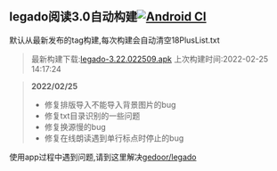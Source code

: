 ## legado阅读3.0自动构建[![Android CI](https://github.com/10bits/gedoor-Build/workflows/Android%20CI/badge.svg)](https://github.com/10bits/gedoor-Build/actions)

默认从最新发布的tag构建,每次构建会自动清空18PlusList.txt

> 最新构建下载:[legado-3.22.022509.apk](https://github.com/crby2333/gedoor-Build/releases/download/legado-3.22.022509/legado-3.22.022509.apk) 上次构建时间:2022-02-25 14:17:24
<!--start-->
> **2022/02/25**
> 
> * 修复排版导入不能导入背景图片的bug
> * 修复txt目录识别的一些问题
> * 修复换源慢的bug
> * 修复在线朗读遇到单行标点时停止的bug
<!--end-->
  
使用app过程中遇到问题,请到这里解决[gedoor/legado](https://github.com/gedoor/legado/issues)

